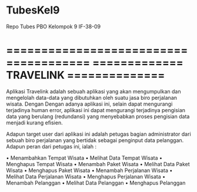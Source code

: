 # TubesKel9
Repo Tubes PBO Kelompok 9 IF-38-09

======================================
============= TRAVELINK ==============
======================================


Aplikasi Travelink adalah sebuah aplikasi yang akan mengumpulkan 
dan mengelolah data-data yang dibutuhkan oleh suatu jasa biro 
perjalanan wisata. Dengan Dengan adanya aplikasi ini, selain dapat 
mengurangi terjadinya human error, aplikasi ini dapat mengurangi 
terjadinya pengisian data yang berulang (redundansi) yang 
menyebabkan proses pengisian data menjadi kurang efisien.

Adapun target user dari aplikasi ini adalah petugas bagian 
administrator dari sebuah biro perjalanan yang bertidak sebagai 
penginput data pelanggan. Adapun peran dari petugas ini, ialah :

•	Menambahkan Tempat Wisata
•	Melihat Data Tempat Wisata
•	Menghapus Tempat Wisata
•	Menambah Paket Wisata
•	Melihat Data Paket Wisata
•	Menghapus Paket Wisata
•	Menambah Perjalanan Wisata
•	Melihat Data Perjalanan Wisata
•	Menghapus Perjalanan Wisata
•	Menambah Pelanggan
•	Melihat Data Pelanggan
•	Menghapus Pelanggan
